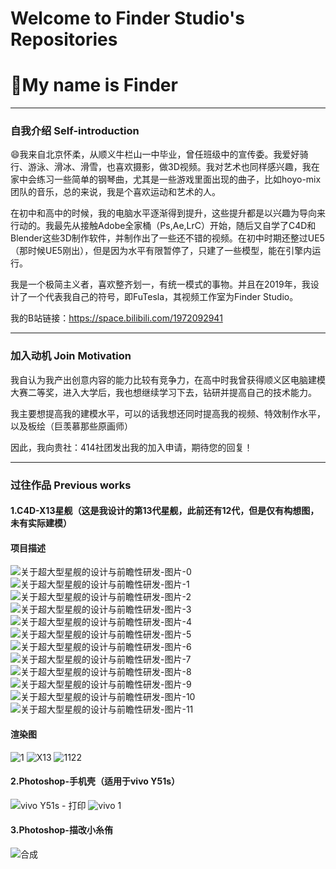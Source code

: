 # Welcome to Finder Studio's Repositories
# 👋My name is Finder
---
### 自我介绍 Self-introduction

😄我来自北京怀柔，从顺义牛栏山一中毕业，曾任班级中的宣传委。我爱好骑行、游泳、滑冰、滑雪，也喜欢摄影，做3D视频。我对艺术也同样感兴趣，我在家中会练习一些简单的钢琴曲，尤其是一些游戏里面出现的曲子，比如hoyo-mix团队的音乐，总的来说，我是个喜欢运动和艺术的人。

在初中和高中的时候，我的电脑水平逐渐得到提升，这些提升都是以兴趣为导向来行动的。我最先从接触Adobe全家桶（Ps,Ae,LrC）开始，随后又自学了C4D和Blender这些3D制作软件，并制作出了一些还不错的视频。在初中时期还整过UE5（那时候UE5刚出），但是因为水平有限暂停了，只建了一些模型，能在引擎内运行。

我是一个极简主义者，喜欢整齐划一，有统一模式的事物。并且在2019年，我设计了一个代表我自己的符号，即FuTesla，其视频工作室为Finder Studio。

我的B站链接：https://space.bilibili.com/1972092941

---

### 加入动机 Join Motivation

我自认为我产出创意内容的能力比较有竞争力，在高中时我曾获得顺义区电脑建模大赛二等奖，进入大学后，我也想继续学习下去，钻研并提高自己的技术能力。

我主要想提高我的建模水平，可以的话我想还同时提高我的视频、特效制作水平，以及板绘（巨羡慕那些原画师）

因此，我向贵社：414社团发出我的加入申请，期待您的回复！

---

### 过往作品 Previous works

#### 1.C4D-X13星舰（这是我设计的第13代星舰，此前还有12代，但是仅有构想图，未有实际建模）

#### 项目描述

![关于超大型星舰的设计与前瞻性研发-图片-0](https://github.com/user-attachments/assets/fca33e80-1174-4ef1-af8f-4207d4aa40eb)
![关于超大型星舰的设计与前瞻性研发-图片-1](https://github.com/user-attachments/assets/8643b182-4c66-4956-9162-15f128a16dd1)
![关于超大型星舰的设计与前瞻性研发-图片-2](https://github.com/user-attachments/assets/fdcf2d88-2e84-40f3-b153-40ceb031ec31)
![关于超大型星舰的设计与前瞻性研发-图片-3](https://github.com/user-attachments/assets/7711f4d8-89bb-4e51-b70a-6bf93c92a2f2)
![关于超大型星舰的设计与前瞻性研发-图片-4](https://github.com/user-attachments/assets/57820a60-b655-4f2c-ba23-9757c82f8c11)
![关于超大型星舰的设计与前瞻性研发-图片-5](https://github.com/user-attachments/assets/40ade53d-6a3b-453a-8b3b-b091989b4cf2)
![关于超大型星舰的设计与前瞻性研发-图片-6](https://github.com/user-attachments/assets/ab28766d-3801-4175-a04a-0c72643a85fc)
![关于超大型星舰的设计与前瞻性研发-图片-7](https://github.com/user-attachments/assets/23d22d66-6000-4879-b9b1-0e59fa27e6a0)
![关于超大型星舰的设计与前瞻性研发-图片-8](https://github.com/user-attachments/assets/5414ecde-5e80-4019-9130-c376770cd685)
![关于超大型星舰的设计与前瞻性研发-图片-9](https://github.com/user-attachments/assets/d2a0d1fa-15c1-463d-b586-f03359e3d6dc)
![关于超大型星舰的设计与前瞻性研发-图片-10](https://github.com/user-attachments/assets/17b4d912-0aac-458c-a6de-dc01377bed85)
![关于超大型星舰的设计与前瞻性研发-图片-11](https://github.com/user-attachments/assets/38bcca8b-a8b9-40dd-9024-5de14f746d1d)

#### 渲染图

![1](https://github.com/user-attachments/assets/7e11dfab-d65b-4e0f-b2e6-58b83d35d299)
![X13](https://github.com/user-attachments/assets/c86264d4-6112-4c62-ad08-79f0b6a7477c)
![1122](https://github.com/user-attachments/assets/db444d2a-43ae-4e87-8420-5ac421a6cbf5)

#### 2.Photoshop-手机壳（适用于vivo Y51s）

![vivo Y51s - 打印](https://github.com/user-attachments/assets/7a1d13bc-2576-4e8f-9186-a5bfec57b244)
![vivo 1](https://github.com/user-attachments/assets/6517b6fa-1a1d-49b7-8ae8-97a33c6ad6e9)

#### 3.Photoshop-描改小糸侑

![合成](https://github.com/user-attachments/assets/f80b564b-9bea-4e91-9342-3aa083ccc360)

